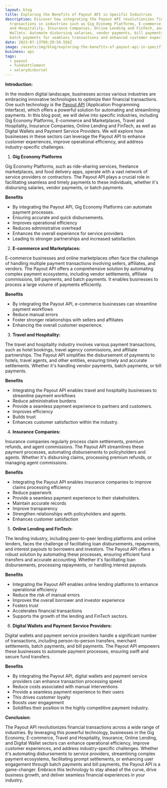 ```yaml
---
layout: blog
title: Exploring the Benefits of Payout API in Specific Industries
description: Discover how integrating the Payout API revolutionizes financial
  transactions in industries such as Gig Economy Platforms, E-commerce, Travel
  and Hospitality, Insurance Companies, Online Lending and FinTech, and Digital
  Wallets. Automate disbursing salaries, vendor payments, bill payments, and
  batch payments for seamless transactions and enhanced customer experiences.
date: 2023-07-13T09:29:59.556Z
image: /assets/img/blog/exploring-the-benefits-of-payout-api-in-specific-industries-3-.png
business: api
tags:
  - payout
  - fundsettlement
  - salarydisbursal
---
```

<!--StartFragment-->

**Introduction:**

In the modern digital landscape, businesses across various industries are embracing innovative technologies to optimize their financial transactions. One such technology is the [Payout API](https://eko.in/developers/eps/fund-settlement-api) (Application Programming Interface), which offers a powerful solution for automating and streamlining payments. In this blog post, we will delve into specific industries, including Gig Economy Platforms, E-commerce and Marketplaces, Travel and Hospitality, Insurance Companies, Online Lending and FinTech, as well as Digital Wallets and Payment Service Providers. We will explore how businesses in these sectors can leverage the Payout API to enhance customer experiences, improve operational efficiency, and address industry-specific challenges.

1. **Gig Economy Platforms**

Gig Economy Platforms, such as ride-sharing services, freelance marketplaces, and food delivery apps, operate with a vast network of service providers or contractors. The Payout API plays a crucial role in facilitating seamless and timely payments to these individuals, whether it's disbursing salaries, vendor payments, or batch payments. 

**Benefits**

* By integrating the Payout API, Gig Economy Platforms can automate payment processes.
* Ensuring accurate and quick disbursements.
* Improves operational efficiency
* Reduces administrative overhead
* Enhances the overall experience for service providers
* Leading to stronger partnerships and increased satisfaction.



2. **E-commerce and Marketplaces:**

E-commerce businesses and online marketplaces often face the challenge of handling multiple payment transactions involving sellers, affiliates, and vendors. The Payout API offers a comprehensive solution by automating complex payment ecosystems, including vendor settlements, affiliate commissions, bill payments, and batch payments. It enables businesses to process a large volume of payments efficiently.

**Benefits**

* By integrating the Payout API, e-commerce businesses can streamline payment workflows
* Reduce manual errors
* Foster stronger relationships with sellers and affiliates
* Enhancing the overall customer experience.

3. **Travel and Hospitality:**

The travel and hospitality industry involves various payment transactions, such as hotel bookings, travel agency commissions, and affiliate partnerships. The Payout API simplifies the disbursement of payments to hotels, travel agents, and other entities, ensuring timely and accurate settlements. Whether it's handling vendor payments, batch payments, or bill payments.

**Benefits**

* Integrating the Payout API enables travel and hospitality businesses to streamline payment workflows
* Reduce administrative burdens
* Provide a seamless payment experience to partners and customers.
* Improves efficiency
* Builds trust
* Enhances customer satisfaction within the industry.

4. **Insurance Companies:**

Insurance companies regularly process claim settlements, premium refunds, and agent commissions. The Payout API streamlines these payment processes, automating disbursements to policyholders and agents. Whether it's disbursing claims, processing premium refunds, or managing agent commissions.

**Benefits**

* Integrating the Payout API enables insurance companies to improve claims processing efficiency
* Reduce paperwork
* Provide a seamless payment experience to their stakeholders.
* Maintain accurate records
* Improve transparency 
* Strengthen relationships with policyholders and agents.
* Enhances customer satisfaction

5. **Online Lending and FinTech:**

The lending industry, including peer-to-peer lending platforms and online lenders, faces the challenge of facilitating loan disbursements, repayments, and interest payouts to borrowers and investors. The Payout API offers a robust solution by automating these processes, ensuring efficient fund transfers and accurate accounting. Whether it's facilitating loan disbursements, processing repayments, or handling interest payouts.

**Benefits**

* Integrating the Payout API enables online lending platforms to enhance operational efficiency
* Reduce the risk of manual errors
* Improves the overall borrower and investor experience
* Fosters trust
* Accelerates financial transactions
* Supports the growth of the lending and FinTech sectors.

6. **Digital Wallets and Payment Service Providers:**

Digital wallets and payment service providers handle a significant number of transactions, including person-to-person transfers, merchant settlements, batch payments, and bill payments. The Payout API empowers these businesses to automate payment processes, ensuring swift and secure fund transfers. 

**Benefits**

* By integrating the Payout API, digital wallets and payment service providers can enhance transaction processing speed
* Reduce costs associated with manual interventions
* Provide a seamless payment experience to their users
* This drives customer loyalty
* Boosts user engagement
* Solidifies their position in the highly competitive payment industry.

**Conclusion:**

The Payout API revolutionizes financial transactions across a wide range of industries. By leveraging this powerful technology, businesses in the Gig Economy, E-commerce, Travel and Hospitality, Insurance, Online Lending, and Digital Wallet sectors can enhance operational efficiency, improve customer experiences, and address industry-specific challenges. Whether it's automating disbursements to service providers, streamlining complex payment ecosystems, facilitating prompt settlements, or enhancing user engagement through batch payments and bill payments, the Payout API is a game-changer. Embrace this technology to stay ahead of the curve, drive business growth, and deliver seamless financial experiences in your industry.

<!--EndFragment-->